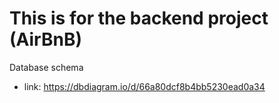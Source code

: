 # This is for the backend project (AirBnB)

Database schema

* link: https://dbdiagram.io/d/66a80dcf8b4bb5230ead0a34